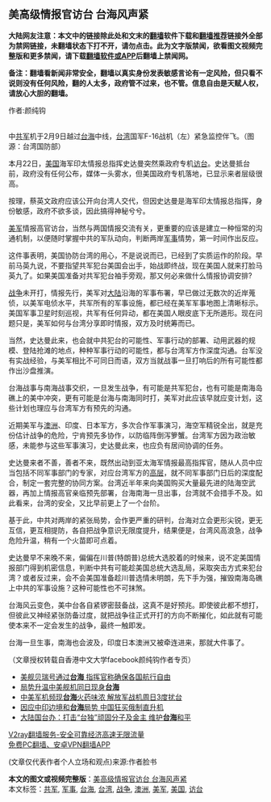  <h2>美高级情报官访台 台海风声紧</h2> <p class="notice"><b>大陆网友注意：本文中的链接除此处和文末的<a href="https://github.com/bannedbook/fanqiang" >翻墙</a>软件下载和<a href="https://github.com/killgcd/justmysocks/blob/master/README.md">翻墙推荐</a>链接外全部为禁网链接，未翻墙状态下打不开，请勿点击。此为文字版禁闻，欲看图文视频完整版和更多禁闻，请下载<a href="https://github.com/bannedbook/fanqiang">翻墙软件或APP</a>后翻墙上禁闻网。</p><p>备注：翻墙看新闻非常安全，翻墙以真实身份发表敏感言论有一定风险，但只看不说则没有任何风险，翻的人太多，政府管不过来，也不管。信息自由是天赋人权，请放心大胆的翻墙。</b></p>  <div class="entry"> <p>作者:颜纯钩</p> <p><br /> 中<a href="https://www.bannedbook.org/bnews/tag/%e5%85%b1%e5%86%9b/" class="st_tag internal_tag" rel="tag" title="标签 共军 下的日志">共军</a>机于2月9日越过<a href="https://www.bannedbook.org/bnews/tag/%E5%8F%B0%E6%B5%B7/" class="st_tag internal_tag" rel="tag" title="标签 台海 下的日志">台海</a>中线，<a href="https://www.bannedbook.org/bnews/tag/%e5%8f%b0%e6%b9%be/" class="st_tag internal_tag" rel="tag" title="标签 台湾 下的日志">台湾</a>国军F-16战机（左）紧急监控伴飞。（图源：台湾国防部） </p> <p> 本月22日，<a href="https://www.bannedbook.org/bnews/tag/%e7%be%8e%e5%9b%bd/" class="st_tag internal_tag" rel="tag" title="标签 美国 下的日志">美国</a>海军印太情报总指挥史达曼突然乘政府专机<a href="https://www.bannedbook.org/bnews/tag/%E8%AE%BF%E5%8F%B0/" class="st_tag internal_tag" rel="tag" title="标签 访台 下的日志">访台</a>。史达曼抵台前，政府没有任何公布，媒体一头雾水，但美国政府专机落地，已显示来者层级很高。 </p> <p>按理，蔡英文政府应该公开向台湾人交代，但因史达曼是海军印太情报总指挥，身份敏感，政府不欲多谈，因此搞得神秘兮兮。 </p>  <p><a href="https://www.bannedbook.org/bnews/tag/%e7%be%8e%e5%86%9b/" class="st_tag internal_tag" rel="tag" title="标签 美军 下的日志">美军</a>情报高官访台，当然与两国情报交流有关，更重要的应该是建立一种恒常的沟通机制，以便随时掌握中共的军队动向，判断两岸<a href="https://www.bannedbook.org/bnews/tag/%E5%86%9B%E4%BA%8B/" class="st_tag internal_tag" rel="tag" title="标签 军事 下的日志">军事</a>情势，第一时间作出反应。 </p> <p>这件事表明，美国协防台湾的用心，不是说说而已，已经到了实质运作的阶段。早前马英九说，不要指望共军犯台美国会出手，始战即终战，现在美国人就来打脸马英九了。如果美国准备对共军犯台袖手旁观，那又何必来做什么情报协调安排? </p> <p><a href="https://www.bannedbook.org/bnews/tag/%E6%88%98%E4%BA%89/" class="st_tag internal_tag" rel="tag" title="标签 战争 下的日志">战争</a>未开打，情报先行，美军对<span class='wp_keywordlink_affiliate'><a href="https://www.bannedbook.org/" title="大陆" target="_blank">大陆</a></span>沿海的军事布署，早已做过无数次的近岸蒐侦，以美军电侦水平，共军所有的军事设施，都已经在美军军事地图上清晰标示。美国军事卫星时刻巡视，共军有任何异动，都在美国人眼皮底下无所遁形。现在问题只是，美军如何与台湾分享即时情报，双方及时统筹而已。 </p> <p>当然，史达曼此来，也会就中共犯台的可能性、军事行动的部署、动用武器的规模、登陆抢滩的地点，种种军事行动的可能性，都与台湾军方作深度沟通。台军没有实战经验，与美军相比不可同日而语，双方当就战事一旦打响后的所有可能性都作出沙盘推演。 </p>  <p>台海战事与南海战事交织，一旦发生战争，有可能是共军犯台，也有可能是南海岛礁上的美中冲突，更有可能是台海与南海同时打，美军对此应该早就应变计划，这些计划也理应与台湾军方有预先的沟通。 </p> <p>近期美军与<a href="https://www.bannedbook.org/bnews/tag/%e6%be%b3%e6%b4%b2/" class="st_tag internal_tag" rel="tag" title="标签 澳洲 下的日志">澳洲</a>、印度、日本军方，多次合作军事演习，海空军精锐全出，就是充份估计战争的危险，宁肯预先多协作，以防临阵倒泻箩蟹。台湾军方因为政治敏感，未能参与这些军事演习，史达曼此来，也应负有居间协调的任务。 </p> <p>史达曼来者不善，善者不来，既然出动到亚太海军情报最高指挥官，随从人员中应当包括不同军事部门的专家，对应台湾军方的<span class='wp_keywordlink_affiliate'><a href="https://www.bannedbook.org/bnews/ccpdope/" title="中共高层内幕" target="_blank">高层</a></span>，就不同军事部门日后的深度配合，制定一套完整的协同方案。台湾近半年来向美国购买大量最先进的陆海空武器，再加上情报高官亲临预先部署，台海南海一旦出事，台湾就不会措手不及。如此看来，台湾的安全，又比早前更上了一个台阶。 </p> <p>基于此，中共对两岸的紧张局势，会作更严重的研判，台海对立会更形尖锐，更无互信，更互相提防，各自把战争意识无限度提升，结果便是，台湾风高浪急，战争危险升温，稍有一个火苗即可点着。 </p>  <p>史达曼早不来晚不来，偏偏在川普(特朗普)总统大选胶着的时候来，说不定美国情报部门得到机密信息，判断中共有可能趁美国总统大选乱局，采取突击方式来犯台湾？或者反过来，会不会美国准备趁川普选情未明朗，先下手为强，摧毁南海岛礁上中共的军事设施？这种可能性也不可抹煞。 </p> <p>台海风云变色，美中台各自紧锣密鼓备战，这真不是好预兆。即使彼此都不想打，但彼此又神经紧张防备过度，就把战争往正式开打的方向不断摧化，如此就有可能使本来不一定会发生的战争，最终一触即发。 </p> <p>台海一旦生事，南海也会波及，印度日本澳洲又被牵连进来，那就大件事了。 </p> <p>（文章授权转载自香港中文大学facebook颜纯钩作者专页） </p>  <ul class='op-related-articles' title='相关阅读'> <li><a href='https://www.bannedbook.org/bnews/cbnews/20201123/1435346.html' target='_blank'>美舰贝瑞号通过<b>台海</b> 指挥官称确保各国航行自由</a></li> <li><a href='https://www.bannedbook.org/bnews/baitai/20201122/1435297.html' target='_blank'>局势升温中美舰机同日现身<b>台海</b></a></li> <li><a href='https://www.bannedbook.org/bnews/headline/20201122/1435249.html' target='_blank'>中美军机频现<b>台海</b>火药味浓 解放军战机周日3度扰台</a></li> <li><a href='https://www.bannedbook.org/bnews/headline/20201120/1433736.html' target='_blank'>因应中印边境和<b>台海</b>局势 中国狂买俄制直升机</a></li> <li><a href='https://www.bannedbook.org/bnews/baitai/20201118/1433048.html' target='_blank'>大陆国台办：打击“台独”顽固分子及金主 维护<b>台海</b>和平</a></li> </ul> <p class="texttj"> <a href="https://www.bannedbook.org/forum23/topic22702.html" target="_blank">V2ray翻墙服务-安全可靠经济高速无限流量</a><br/> <a href="https://github.com/bannedbook/fanqiang/wiki/%E7%A6%81%E9%97%BB%E7%BD%91%E5%AE%89%E5%8D%93%E7%BF%BB%E5%A2%99%E6%96%B0%E9%97%BBAPP" target="_blank">免费PC翻墙、安卓VPN翻墙APP</a></p><p> (文章仅代表作者个人立场和观点)来源:作者脸书</p><a name='sharetosocial'></a>       <div><b>本文的图文或视频完整版</b>：<a href='https://www.bannedbook.org/bnews/comments/20201126/1437381.html'>美高级情报官访台 台海风声紧</a></div>  </div><!--END ENTRY--> <div class="postfooter"> <div>本文标签：<a href="https://www.bannedbook.org/bnews/tag/%e5%85%b1%e5%86%9b/" rel="tag">共军</a>, <a href="https://www.bannedbook.org/bnews/tag/%E5%86%9B%E4%BA%8B/" rel="tag">军事</a>, <a href="https://www.bannedbook.org/bnews/tag/%E5%8F%B0%E6%B5%B7/" rel="tag">台海</a>, <a href="https://www.bannedbook.org/bnews/tag/%e5%8f%b0%e6%b9%be/" rel="tag">台湾</a>, <a href="https://www.bannedbook.org/bnews/tag/%E6%88%98%E4%BA%89/" rel="tag">战争</a>, <a href="https://www.bannedbook.org/bnews/tag/%e6%be%b3%e6%b4%b2/" rel="tag">澳洲</a>, <a href="https://www.bannedbook.org/bnews/tag/%e7%be%8e%e5%86%9b/" rel="tag">美军</a>, <a href="https://www.bannedbook.org/bnews/tag/%e7%be%8e%e5%9b%bd/" rel="tag">美国</a>, <a href="https://www.bannedbook.org/bnews/tag/%E8%AE%BF%E5%8F%B0/" rel="tag">访台</a></div>  </div><!--END POSTFOOTER--> 
